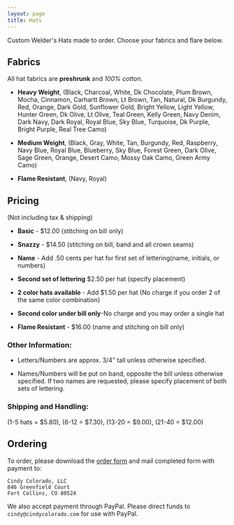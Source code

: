 ```yaml
---
layout: page
title: Hats
---
```


Custom Welder's Hats made to order.  Choose your fabrics and flare below.

## Fabrics

All hat fabrics are **preshrunk** and *100% cotton*.

* **Heavy Weight**, (Black, Charcoal, White, Dk Chocolate, Plum Brown, Mocha, Cinnamon, Carhartt Brown, Lt Brown, Tan, Natural, Dk Burgundy, Red, Orange, Dark Gold, Sunflower Gold, Bright Yellow, Light Yellow, Hunter Green, Dk Olive, Lt Olive, Teal Green, Kelly Green, Navy Denim, Dark Navy, Dark Royal, Royal Blue, Sky Blue, Turquoise, Dk Purple, Bright Purple, Real Tree Camo)

* **Medium Weight**, (Black, Gray, White, Tan,
Burgundy, Red, Raspberry, Navy Blue, Royal Blue, Blueberry, Sky Blue, Forest Green, Dark Olive, Sage Green, Orange, Desert Camo, Mossy Oak Camo, Green Army Camo)

* **Flame Resistant**, (Navy, Royal)

## Pricing

(Not including tax & shipping)

* **Basic** - $12.00 (stitching on bill only)

* **Snazzy** - $14.50 (stitching on bill, band and all crown seams)

* **Name** - Add .50 cents per hat for first set of lettering(name, initials, or numbers)

* **Second set of lettering** $2.50 per hat (specify placement)

* **2 color hats available** - Add $1.50 per hat (No charge if you order 2 of the same color combination)

* **Second color under bill only**-No charge and you may order a single hat

* **Flame Resistant** - $16.00 (name and stitching on bill only)

### Other Information:

* Letters/Numbers are approx. 3/4" tall unless otherwise specified.

* Names/Numbers will be put on band, opposite the bill unless otherwise
  specified.  If two names are requested, please specify placement of both sets
  of lettering.

### Shipping and Handling:

(1-5 hats = $5.80), (6-12 = $7.30), (13-20 = $9.00), (21-40 = $12.00)

## Ordering

To order, please download the [order form](/hats/orderform.pdf) and mail completed form with payment to:

    Cindy Colorado, LLC
    846 Greenfield Court
    Fort Collins, CO 80524

We also accept payment through PayPal.  Please direct funds to
`cindy@cindycolorado.com` for use with PayPal.


